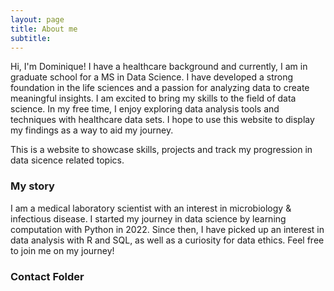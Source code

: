 ```yaml
---
layout: page
title: About me
subtitle: 
---
```

Hi, I'm Dominique! I have a healthcare background and currently, I am in graduate school for a MS in Data Science. I have developed a strong foundation in the life sciences and a passion for analyzing data to create meaningful insights. I am excited to bring my skills to the field of data science. 
In my free time, I enjoy exploring data analysis tools and techniques with healthcare data sets. I hope to use this website to display my findings as a way to aid my journey. 

This is a website to showcase skills, projects and track my progression in data sicence related topics. 

### My story

I am a medical laboratory scientist with an interest in microbiology & infectious disease. I started my journey in data science by learning computation with Python in 2022. Since then, I have picked up an interest in data analysis with R and SQL, as well as a curiosity for data ethics. Feel free to join me on my journey! 

### Contact Folder
<!-- add contact folder -->
<script src="https://static.elfsight.com/platform/platform.js" data-use-service-core defer></script>
<div class="elfsight-app-9afadc06-78b7-4cf1-9cbf-7c9967971d58" data-elfsight-app-lazy></div>
